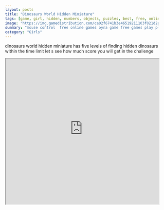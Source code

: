 ```yaml
---
layout: posts
title: "Dinosaurs World Hidden Miniature"
tags: [game, girl, hidden, numbers, objects, puzzles, best, free, online, games, oyna, game, free, games, play, play, games]
image: "https://img.gamedistribution.com/ca02f6741b3e46519211103f021d2aba-512x384.jpeg"
summary: "mouse control  free online games oyna game free games play play games"
category: "Girls"
---
```


dinosaurs world hidden miniature has five levels of finding hidden dinosaurs within the time limit let s see how much score you will get in the challenge

<iframe width="100%" height="480px;" src="https://html5.gamedistribution.com/ca02f6741b3e46519211103f021d2aba/"></iframe>